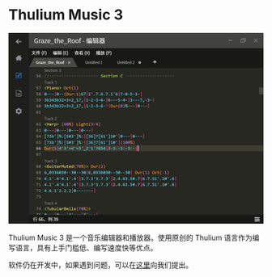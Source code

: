 # Thulium Music 3

![screenshot](https://github.com/obstudio/Thulium-Music-3/blob/editor/assets/screenshot.png)

Thulium Music 3 是一个音乐编辑器和播放器。使用原创的 Thulium 语言作为编写语言，具有上手门槛低、编写速度快等优点。

软件仍在开发中，如果遇到问题，可以在[这里](https://github.com/obstudio/Thulium-Music-3/issues)向我们提出。
